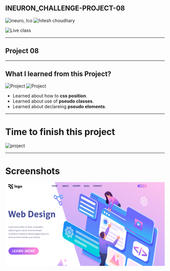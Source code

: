
## INEURON_CHALLENGE-PROJECT-08
![ineuro, lco](https://img.shields.io/badge/iNeuron-LCO-green)
![hitesh choudhary](https://img.shields.io/badge/Hitesh%20Choudhary-Full%20Stack%20JavaScript%20Bootcamp-lightgrey)


![Live class](https://img.shields.io/badge/LIVE--CLASS-PROJECT--08-red)

---

## Project 08

---

## What I learned from this Project?
![Project](https://img.shields.io/badge/HTML-orange?style=for-the-badge&logo=appveyor)
![Project](https://img.shields.io/badge/css-green?style=for-the-badge&logo=appveyor)


- Learned about how to **css position**.
- Learned about use of **pseudo classes**.
- Learned about declareing **pseudo elements**.

---

# Time to finish this project
![project](https://img.shields.io/badge/TIME%20TO%20FINISH%20THE%20PROJECT-4%20HOUR%2030MINUTE-blue)

---
# Screenshots
![](./thumbnail.png)
